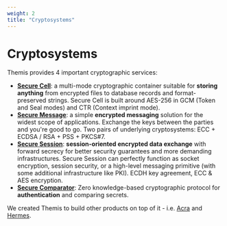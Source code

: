 ```yaml
---
weight: 2
title: "Cryptosystems"
---
```


# Cryptosystems

Themis provides 4 important cryptographic services:

* **[Secure Cell](/docs/themis/crypto-theory/crypto-systems/secure-cell)**: a multi-mode cryptographic container suitable for **storing anything** from encrypted files to database records and format-preserved strings. Secure Cell is built around AES-256 in GCM (Token and Seal modes) and CTR (Context imprint mode).
* **[Secure Message](/docs/themis/crypto-theory/crypto-systems/secure-message)**: a simple **encrypted messaging** solution for the widest scope of applications. Exchange the keys between the parties and you're good to go. Two pairs of underlying cryptosystems: ECC + ECDSA / RSA + PSS + PKCS#7. 
* **[Secure Session](/docs/themis/crypto-theory/crypto-systems/secure-session)**: **session-oriented encrypted data exchange** with forward secrecy for better security guarantees and more demanding infrastructures. Secure Session can perfectly function as socket encryption, session security, or a high-level messaging primitive (with some additional infrastructure like PKI). ECDH key agreement, ECC & AES encryption.
* **[Secure Comparator](/docs/themis/crypto-theory/crypto-systems/secure-comparator)**: Zero knowledge-based cryptographic protocol for **authentication** and comparing secrets.

We created Themis to build other products on top of it - i.e. [Acra](https://www.cossacklabs.com/acra/) and [Hermes](https://www.cossacklabs.com/hermes/).